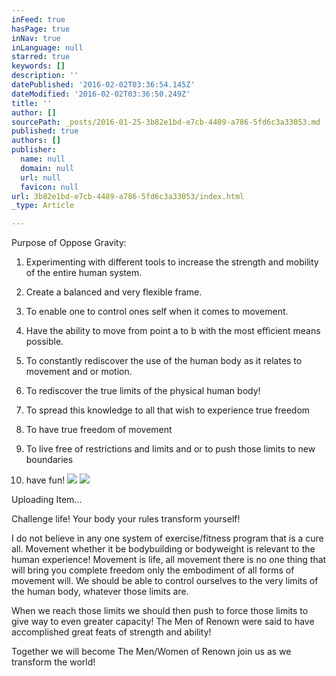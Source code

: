 ```yaml
---
inFeed: true
hasPage: true
inNav: true
inLanguage: null
starred: true
keywords: []
description: ''
datePublished: '2016-02-02T03:36:54.145Z'
dateModified: '2016-02-02T03:36:50.249Z'
title: ''
author: []
sourcePath: _posts/2016-01-25-3b82e1bd-e7cb-4489-a786-5fd6c3a33053.md
published: true
authors: []
publisher:
  name: null
  domain: null
  url: null
  favicon: null
url: 3b82e1bd-e7cb-4489-a786-5fd6c3a33053/index.html
_type: Article

---
```

Purpose of Oppose Gravity:

1) Experimenting with different tools to increase the strength and mobility of the entire human system.

2) Create a balanced and very flexible frame.

3) To enable one to control ones self when it comes to movement.

4) Have the ability to move from point a to b with the most efficient means possible.

5) To constantly rediscover the use of the human body as it relates to movement and or motion.

6) To rediscover the true limits of the physical human body!

7) To spread this knowledge to all that wish to experience true freedom

8) To have true freedom of movement

9) To live free of restrictions and limits and or to push those limits to new boundaries

10) have fun!
![](https://the-grid-user-content.s3-us-west-2.amazonaws.com/38b0fef2-d5c5-47fb-a92b-886937546eb9.png)
![](https://imgflo.herokuapp.com/graph/vahj1ThiexotieMo/3bcfb06c8a3768cbd0b86fde9b62aeab/passthrough.png?height=563&input=https%3A%2F%2Fs3-us-west-2.amazonaws.com%2Fthe-grid-img%2Fp%2F254fcd7977dd3f64400d5c6645c05be92db6a9cf.png&width=750)

Uploading Item...

Challenge life! Your body your rules transform yourself!

I do not believe in any one system of exercise/fitness program that is a cure all. Movement whether it be bodybuilding or bodyweight is relevant to the human experience! Movement is life, all movement there is no one thing that will bring you complete freedom only the embodiment of all forms of movement will. We should be able to control ourselves to the very limits of the human body, whatever those limits are.

When we reach those limits we should then push to force those limits to give way to even greater capacity! The Men of Renown were said to have accomplished great feats of strength and ability!

Together we will become The Men/Women of Renown join us as we transform the world!
